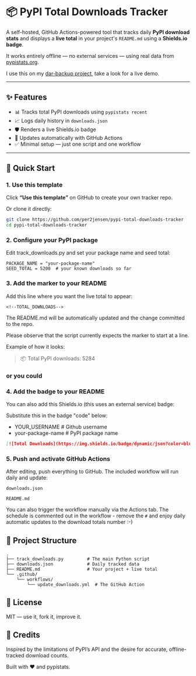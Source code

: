 # 📦 PyPI Total Downloads Tracker

A self-hosted, GitHub Actions-powered tool that tracks daily **PyPI download stats** and displays a **live total** in your project's `README.md` using a **Shields.io badge**.

It works entirely offline — no external services — using real data from [pypistats.org](https://pypistats.org/).

I use this on my [dar-backup project](https://github.com/per2jensen/dar-backup), take a look for a live demo.

---

## ✨ Features

- 📊 Tracks total PyPI downloads using `pypistats recent`
- 📈 Logs daily history in `downloads.json`
- 🛡️ Renders a live Shields.io badge
- 🔁 Updates automatically with GitHub Actions
- ✅ Minimal setup — just one script and one workflow

---

## 🚀 Quick Start

### 1. Use this template

Click **“Use this template”** on GitHub to create your own tracker repo.

Or clone it directly:
```bash
git clone https://github.com/per2jensen/pypi-total-downloads-tracker
cd pypi-total-downloads-tracker
```

### 2. Configure your PyPI package

Edit track_downloads.py and set your package name and seed total:
```
PACKAGE_NAME = "your-package-name"
SEED_TOTAL = 5200  # your known downloads so far
```

### 3. Add the marker to your README

Add this line where you want the live total to appear:

```
<!--TOTAL_DOWNLOADS-->
```

The README.md will be automatically updated and the change committed to the repo.

Please observe that the script currently expects the marker to start at a line.


Example of how it looks:
> <!--TOTAL_DOWNLOADS--> 📦 Total PyPI downloads: 5284

### or you could

### 4. Add the badge to your README

You can also add this Shields.io (this uses an external service) badge:

Substitute this in the badge "code" below:

-  YOUR_USERNAME       # Github username
-  your-package-name   # PyPI package name

```markdown
[![Total Downloads](https://img.shields.io/badge/dynamic/json?color=blue&label=Total%20Downloads&query=total&url=https%3A%2F%2Fraw.githubusercontent.com%2FYOUR_USERNAME%2Fpypi-total-downloads-tracker%2Fmain%2Fdownloads.json)](https://pypi.org/project/your-package-name/)
```

### 5. Push and activate GitHub Actions

After editing, push everything to GitHub. The included workflow will run daily and update:

    downloads.json

    README.md

You can also trigger the workflow manually via the Actions tab.
The schedule is commented out in the workflow - remove the `#` and enjoy daily automatic updates to the download totals number :-)

## 📁 Project Structure
```text
.
├── track_downloads.py         # The main Python script
├── downloads.json             # Daily tracked data
├── README.md                  # Your project + live total
└── .github/
    └── workflows/
        └── update_downloads.yml  # The GitHub Action
```

## 📖 License

MIT — use it, fork it, improve it.

## 🙌 Credits

Inspired by the limitations of PyPI’s API and the desire for accurate, offline-tracked download counts.

Built with ❤️ and pypistats.
